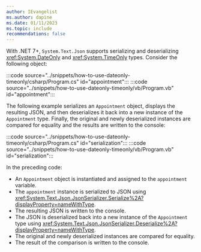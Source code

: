 ```yaml
---
author: IEvangelist
ms.author: dapine
ms.date: 01/11/2023
ms.topic: include
recommendations: false
---
```


With .NET 7+, `System.Text.Json` supports serializing and deserializing <xref:System.DateOnly> and <xref:System.TimeOnly> types. Consider the following object:

:::code source="../snippets/how-to-use-dateonly-timeonly/csharp/Program.cs" id="appointment":::
:::code source="../snippets/how-to-use-dateonly-timeonly/vb/Program.vb" id="appointment":::

The following example serializes an `Appointment` object, displays the resulting JSON, and then deserializes it back into a new instance of the `Appointment` type. Finally, the original and newly deserialized instances are compared for equality and the results are written to the console:

:::code source="../snippets/how-to-use-dateonly-timeonly/csharp/Program.cs" id="serialization":::
:::code source="../snippets/how-to-use-dateonly-timeonly/vb/Program.vb" id="serialization":::

In the preceding code:

- An `Appointment` object is instantiated and assigned to the `appointment` variable.
- The `appointment` instance is serialized to JSON using <xref:System.Text.Json.JsonSerializer.Serialize%2A?displayProperty=nameWithType>.
- The resulting JSON is written to the console.
- The JSON is deserialized back into a new instance of the `Appointment` type using <xref:System.Text.Json.JsonSerializer.Deserialize%2A?displayProperty=nameWithType>.
- The original and newly deserialized instances are compared for equality.
- The result of the comparison is written to the console.

